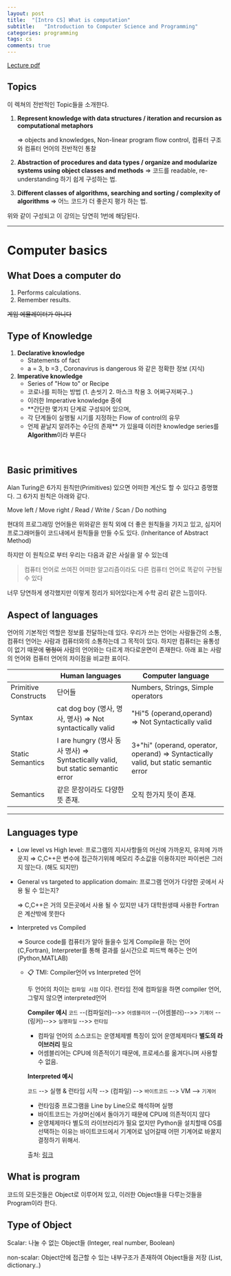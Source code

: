 ```yaml
---
layout: post
title:  "[Intro CS] What is computation"
subtitle:   "Introduction to Computer Science and Programming"
categories: programming
tags: cs
comments: true
---
```



[Lecture pdf](https://github.com/swha0105/swha0105.github.io/blob/gh-pages/assets/intro_cs/material/Lec1.pdf)
 

## Topics

이 렉쳐의 전반적인 Topic들을 소개한다.

1. **Represent knowledge with data structures / iteration and recursion as computational metaphors**

    ⇒ objects and knowledges,  Non-linear program flow control,
        컴퓨터 구조와 컴퓨터 언어의 전반적인 통찰

2. **Abstraction of procedures and data types / organize and modularize systems using object classes and methods**
⇒ 코드를 readable, re-understanding 하기 쉽게 구성하는 법.
3. **Different classes of algorithms, searching and sorting  / complexity of algorithms**
⇒ 어느 코드가 더 좋은지 평가 하는 법. 

위와 같이 구성되고 이 강의는 당연히 1번에 해당된다.  


---

# Computer basics

## What Does a computer do

1. Performs calculations.
2. Remember results.

 ~~게임 에뮬레이터가 아니다~~

## **Type of Knowledge**

1. **Declarative knowledge**   
    - Statements of fact
    - a = 3, b =3 , Coronavirus is dangerous 와 같은 정확한 정보 (지식)
2. **Imperative knowledge**
    - Series of "How to" or Recipe
    - 코로나를 피하는 방법 (1. 손씻기 2. 마스크 착용 3. 어쩌구저쩌구..)
    - 이러한 Imperative knowledge 중에 
    - **간단한 몇가지 단계로 구성되어 있으며,
    - 각 단계들이 실행될 시기를 지정하는 Flow of control의 유무
    - 언제 끝날지 알려주는 수단의 존재**
    가 있을때 이러한 knowledge series를 **Algorithm**이라 부른다  

</br>

## Basic primitives

Alan Turing은 6가지 원칙만(Primitives) 있으면 어떠한 계산도 할 수 있다고 증명했다. 그 6가지 원칙은 아래와 같다.

Move left / Move right / Read / Write / Scan / Do nothing 

현대의 프로그래밍 언어들은 위와같은 원칙 외에 더 좋은 원칙들을 가지고 있고, 심지어 프로그래머들이 코드내에서 원칙들을 만들 수도 있다. (Inheritance of Abstract Method)

하지만 이 원칙으로 부터 우리는 다음과 같은 사실을 알 수 있는데

> 컴퓨터 언어로 쓰여진 어떠한 알고리즘이라도 다른 컴퓨터 언어로 똑같이 구현될 수 있다

너무 당연하게 생각했지만 이렇게 정리가 되어있다는게 수학 공리 같은 느낌이다.

## Aspect of languages

언어의 기본적인 역할은 정보를 전달하는데 있다. 우리가 쓰는 언어는 사람들간의 소통, 컴퓨터 언어는 사람과 컴퓨터와의 소통하는데 그 목적이 있다. 하지만 컴퓨터는 융통성이 없기 때문에 ~~멍청이~~ 사람의 언어와는 다르게 까다로운면이 존재한다. 아래 표는 사람의 언어와 컴퓨터 언어의 차이점을 비교한 표이다. 

| |Human languages|Computer language|
|------|---|---|
|Primitive Constructs |단어들|Numbers, Strings, Simple operators|
|Syntax|cat dog boy (명사, 명사, 명사)  ⇒ Not syntactically valid|"Hi"5 (operand,operand) ⇒ Not Syntactically valid|
|Static Semantics|I are hungry (명사 동사 명사) ⇒ Syntactically valid, but static semantic error | 	3+"hi" (operand, operator, operand) ⇒ Syntactically valid, but static semantic error
Semantics|같은 문장이라도 다양한 뜻 존재.| 오직 한가지 뜻이 존재. |  

---  

## Languages type

- Low level vs High level: 프로그램의 지시사항들의 머신에 가까운지, 유저에 가까운지 
⇒ C,C++은 변수에 접근하기위헤 메모리 주소값을 이용하지만 파이썬은 그러지 않는다. (해도 되지만)
- General vs targeted to application domain: 프로그램 언어가 다양한 곳에서 사용 될 수 있는지?

    ⇒ C,C++은 거의 모든곳에서 사용 될 수 있지만 내가 대학원생때 사용한 Fortran은 계산밖에 못한다

- Interpreted vs Compiled

    ⇒ Source code를 컴퓨터가 알아 들을수 있게 Compile을 하는 언어 (C,Fortran), Interpreter를 통해 결과를 실시간으로 피드백 해주는 언어 (Python,MATLAB) 

    - 📋 TMI: Compiler언어 vs Interpreted 언어

        두 언어의 차이는 `컴파일 시점` 이다. 런타임 전에 컴파일을 하면 compiler 언어, 그렇지 않으면 interpreted언어 

        **Compiler 예시** 
        `코드` --(컴파일러)-->> `어셈블리어` --(어셈블러)-->> `기계어` --(링커)-->> `실행파일` -->> `런타임` 

        - 컴파일 언어의 소스코드는 운영체제별 특징이 있어 운영체제마다 **별도의 라이브러리** 필요
        - 어셈블리어는 CPU에 의존적이기 때문에, 프로세스를 옮겨다니며 사용할 수 없음.

        **Interpreted 예시** 

        `코드` --> 실행 & 런타임 시작 --> (컴파일) --> `바이트코드` --> VM --> `기계어`

        - 런타임중 프로그램을 Line by Line으로 해석하며 실행
        - 바이트코드는 가상머신에서 돌아가기 때문에 CPU에 의존적이지 않다
        - 운영체제마다 별도의 라이브러리가 필요 없지만 Python을 설치할때 OS를 선택하는 이유는 바이트코드에서 기계어로 넘어갈때 어떤 기계어로 바꿀지 결정하기 위해서.

        출처: [링크](https://wayhome25.github.io/cs/2017/04/13/cs-14/)

## What is program

코드의 모든것들은 Object로 이루어져 있고, 이러한 Object들을 다루는것들을 Program이라 한다.

## Type of Object

Scalar: 나눌 수 없는 Object들 (Integer, real number, Boolean)

non-scalar: Object안에 접근할 수 있는 내부구조가 존재하여 Object들을 저장 (List, dictionary..)
